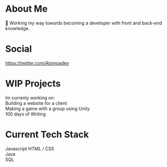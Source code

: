 # About Me
  🥅 Working my way towards becoming a developer with front and back-end knowledge.  

# Social
https://twitter.com/Alomoadev



# WIP Projects
Im currenly working on:  
  Building a website for a client  
  Making a game with a group using Unity  
  100 days of Writing
  
# Current Tech Stack
Javascript 
HTML / CSS  
Java  
SQL



